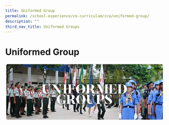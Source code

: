 ```yaml
---
title: Uniformed Group
permalink: /school-experience/co-curriculum/cca/uniformed-group/
description: ""
third_nav_title: Uniformed Groups
---
```

# **Uniformed Group**

![](/images/RESIZED%20Banner_CCA_UG.jpg)